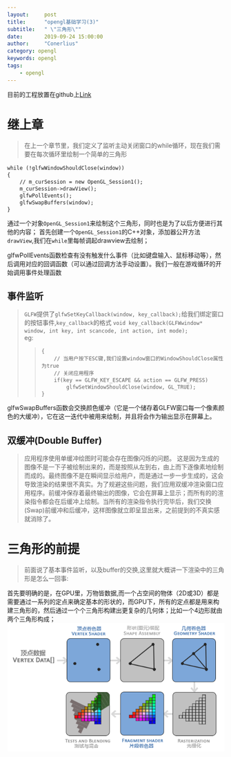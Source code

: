 ```yaml
---
layout:     post
title:      "opengl基础学习(3)"
subtitle:   " \"三角形\""
date:       2019-09-24 15:00:00
author:     "Conerlius"
category: opengl
keywords: opengl
tags:
    - opengl
---
```


目前的工程放置在github上[Link](https://github.com/Conerlius/LearnOpenGL)

# 继上章
> 在上一个章节里，我们定义了监听主动关闭窗口的while循环，现在我们需要在每次循环里绘制一个简单的三角形

```
while (!glfwWindowShouldClose(window))
{
    // m_curSession = new OpenGL_Session1();
	m_curSession->drawView();
    glfwPollEvents();
	glfwSwapBuffers(window);
}
```
通过一个对象`OpenGL_Session1`来绘制这个三角形，同时也是为了以后方便进行其他的内容；
首先创建一个`OpenGL_Session1`的C++对象，添加器公开方法`drawView`,我们在`while`里每帧调起drawview去绘制；

glfwPollEvents函数检查有没有触发什么事件（比如键盘输入、鼠标移动等），然后调用对应的回调函数（可以通过回调方法手动设置）。我们一般在游戏循环的开始调用事件处理函数

## 事件监听
> `GLFW`提供了`glfwSetKeyCallback(window, key_callback);`给我们绑定窗口的按钮事件,`key_callback`的格式 `void key_callback(GLFWwindow* window, int key, int scancode, int action, int mode);` <br>
> eg:
>> ```void key_callback(GLFWwindow* window, int key, int scancode, int >> action, int mode)
>> {
>>     // 当用户按下ESC键,我们设置window窗口的WindowShouldClose属性为true
>>     // 关闭应用程序
>>     if(key == GLFW_KEY_ESCAPE && action == GLFW_PRESS)
>>         glfwSetWindowShouldClose(window, GL_TRUE);
>> }
>> ```

glfwSwapBuffers函数会交换颜色缓冲（它是一个储存着GLFW窗口每一个像素颜色的大缓冲），它在这一迭代中被用来绘制，并且将会作为输出显示在屏幕上。

## 双缓冲(Double Buffer)

> 应用程序使用单缓冲绘图时可能会存在图像闪烁的问题。 这是因为生成的图像不是一下子被绘制出来的，而是按照从左到右，由上而下逐像素地绘制而成的。最终图像不是在瞬间显示给用户，而是通过一步一步生成的，这会导致渲染的结果很不真实。为了规避这些问题，我们应用双缓冲渲染窗口应用程序。前缓冲保存着最终输出的图像，它会在屏幕上显示；而所有的的渲染指令都会在后缓冲上绘制。当所有的渲染指令执行完毕后，我们交换(Swap)前缓冲和后缓冲，这样图像就立即呈显出来，之前提到的不真实感就消除了。

# 三角形的前提
> 前面说了基本事件监听，以及buffer的交换,这里就大概讲一下渲染中的三角形是怎么一回事:

首先要明确的是，在GPU里，万物皆数据,而一个占空间的物体（2D或3D）都是需要通过一系列的定点来确定基本的形状的，而GPU下，所有的定点都是用来构建三角形的，然后通过一个个三角形构建出更复杂的几何体；比如一个4边形就由两个三角形构成；<br>
![png](/images/OpenGL/opengl_3_pipeline.png)